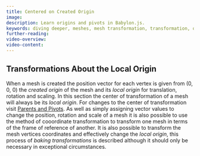 ```yaml
---
title: Centered on Created Origin
image:
description: Learn origins and pivots in Babylon.js.
keywords: diving deeper, meshes, mesh transformation, transformation, origin, pivot
further-reading:
video-overview:
video-content:
---
```


## Transformations About the Local Origin

When a mesh is created the position vector for each vertex is given from (0, 0, 0) the _created origin_ of the mesh and its _local origin_ for translation, rotation and scaling. In this section the center of transformation of a mesh will always be its _local origin_. For changes to the center of transformation visit [Parents and Pivots](/features/featuresDeepDive/mesh/transforms/parent_pivot). As well as simply assigning vector values to change the position, rotation and scale of a mesh it is also possible to use the method of cooordinate transformation to transform one mesh in terms of the frame of reference of another. It is also possible to transform the mesh vertices coordinates and effectively change the _local origin_, this process of _baking transformations_ is described although it should only be necessary in exceptional circumstances.
